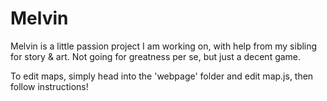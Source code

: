 # Melvin
Melvin is a little passion project I am working on, with help from my sibling for story & art. Not going for greatness per se, but just a decent game.

To edit maps, simply head into the 'webpage' folder and edit map.js, then follow instructions!